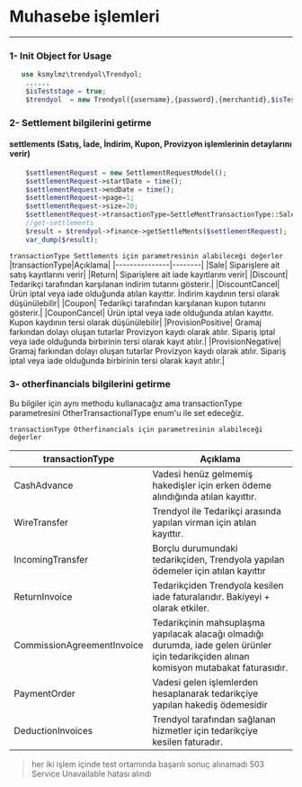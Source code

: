 # Muhasebe işlemleri 
_________________


### 1- Init Object for Usage

````php
   use ksmylmz\trendyol\Trendyol;
    ......
    $isTeststage = true;
    $trendyol  = new Trendyol({username},{password},{merchantid},$isTestStage);
````

### 2- Settlement bilgilerini getirme 
#### settlements (Satış, İade, İndirim, Kupon, Provizyon işlemlerinin detaylarını verir)

````php
    $settlementRequest = new SettlementRequestModel();
    $settlementRequest->startDate = time();
    $settlementRequest->endDate = time();
    $settlementRequest->page=1;
    $settlementRequest->size=20;
    $settlementRequest->transactionType=SettleMentTransactionType::Sale;
    //get-settlements
    $result = $trendyol->finance->getSettleMents($settlementRequest);
    var_dump($result);
````

`transactionType Settlements için parametresinin alabileceği değerler`
|transactionType|Açıklama|
|---------------|--------|
|Sale|	Siparişlere ait satış kayıtlarını verir|
|Return|	Siparişlere ait iade kayıtlarını verir|
|Discount|	Tedarikçi tarafından karşılanan indirim tutarını gösterir.|
|DiscountCancel|	Ürün iptal veya iade olduğunda atılan kayıttır. İndirim kaydının tersi olarak düşünülebilir|
|Coupon|	Tedarikçi tarafından karşılanan kupon tutarını gösterir.|
|CouponCancel|	Ürün iptal veya iade olduğunda atılan kayıttır. Kupon kaydının tersi olarak düşünülebilir|
|ProvisionPositive|	Gramaj farkından dolayı oluşan tutarlar Provizyon kaydı olarak atılır. Sipariş iptal veya iade olduğunda birbirinin tersi olarak kayıt atılır.|
|ProvisionNegative|	Gramaj farkından dolayı oluşan tutarlar Provizyon kaydı olarak atılır. Sipariş iptal veya iade olduğunda birbirinin tersi olarak kayıt atılır.|



### 3- otherfinancials bilgilerini getirme
Bu bilgiler için aynı methodu kullanacağız ama 
transactionType parametresini OtherTransactionalType enum'u ile set edeceğiz.

`transactionType Otherfinancials için parametresinin alabileceği değerler`

|transactionType|Açıklama|
|---------------|--------|
|CashAdvance|	Vadesi henüz gelmemiş hakedişler için erken ödeme alındığında atılan kayıttır.|
|WireTransfer|	Trendyol ile Tedarikçi arasında yapılan virman için atılan kayıttır.|
|IncomingTransfer|	Borçlu durumundaki tedarikçiden, Trendyola yapılan ödemeler için atılan kayıttır|
|ReturnInvoice|	Tedarikçiden Trendyola kesilen iade faturalarıdır. Bakiyeyi + olarak etkiler.|
|CommissionAgreementInvoice|	Tedarikçinin mahsuplaşma yapılacak alacağı olmadığı durumda, iade gelen ürünler için tedarikçiden alınan komisyon mutabakat faturasıdır.|
|PaymentOrder|	Vadesi gelen işlemlerden hesaplanarak tedarikçiye yapılan hakediş ödemesidir|
|DeductionInvoices|	Trendyol tarafından sağlanan hizmetler için tedarikçiye kesilen faturadır.|


> her iki işlem içinde test ortamında başarılı sonuç alınamadı 503 Service Unavailable hatası alındı